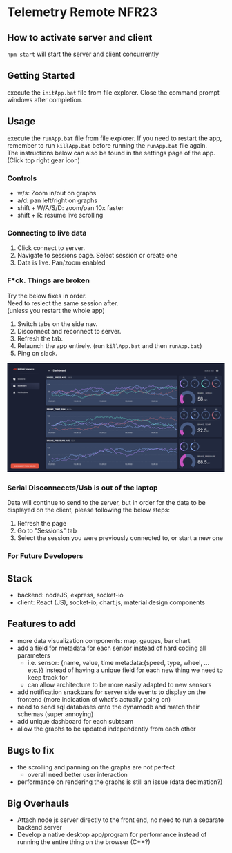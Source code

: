 # Telemetry Remote NFR23

## How to activate server and client
`npm start`
will start the server and client concurrently

## Getting Started

execute the `initApp.bat` file from file explorer. Close the command prompt windows after completion.

## Usage

execute the `runApp.bat` file from file explorer. If you need to restart the app, remember to run `killApp.bat` before running the `runApp.bat` file again.
<br>
The instructions below can also be found in the settings page of the app. (Click top right gear icon)

### Controls
- w/s: Zoom in/out on graphs
- a/d: pan left/right on graphs
- shift + W/A/S/D: zoom/pan 10x faster
- shift + R: resume live scrolling

### Connecting to live data
1. Click connect to server.
2. Navigate to sessions page. Select session or create one
3. Data is live. Pan/zoom enabled

### F*ck. Things are broken
Try the below fixes in order. <br>
Need to reslect the same session after. <br>
(unless you restart the whole app)

1. Switch tabs on the side nav.
2. Disconnect and reconnect to server.
3. Refresh the tab.
4. Relaunch the app entirely. (run `killApp.bat` and then `runApp.bat`)
5. Ping on slack.

![Alt text](./screenshot.png "Screenshot")

### Serial Disconneccts/Usb is out of the laptop
Data will continue to send to the server, but in order for the data to be displayed on the client, please following the below steps:

1. Refresh the page
2. Go to "Sessions" tab
3. Select the session you were previously connected to, or start a new one

### For Future Developers
## Stack
- backend: nodeJS, express, socket-io
- client: React (JS), socket-io, chart.js, material design components
## Features to add
- more data visualization components: map, gauges, bar chart
- add a field for metadata for each sensor instead of hard coding all parameters
    - i.e. sensor: {name, value, time metadata:{speed, type, wheel, ... etc.}} instead of having a unique field for each new thing we need to keep track for
    - can allow architecture to be more easily adapted to new sensors
- add notification snackbars for server side events to display on the frontend (more indication of what's actually going on)
- need to send sql databases onto the dynamodb and match their schemas (super annoying)
- add unique dashboard for each subteam
- allow the graphs to be updated independently from each other 

## Bugs to fix
- the scrolling and panning on the graphs are not perfect
    - overall need better user interaction
- performance on rendering the graphs is still an issue (data decimation?)

## Big Overhauls
- Attach node js server directly to the front end, no need to run a separate backend server
- Develop a native desktop app/program for performance instead of running the entire thing on the browser (C++?)
